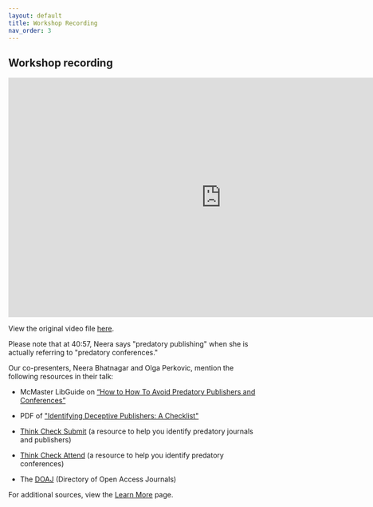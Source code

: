 ```yaml
---
layout: default
title: Workshop Recording
nav_order: 3
---
```


## Workshop recording

<iframe height="480" width="853" allowfullscreen frameborder=0 src="https://echo360.ca/media/414bfe00-215e-4887-a12d-a7d37babf2d3/public"></iframe> 

View the original video file [here](https://echo360.ca/media/414bfe00-215e-4887-a12d-a7d37babf2d3/public).

Please note that at 40:57, Neera says "predatory publishing" when she is actually referring to "predatory conferences."

Our co-presenters, Neera Bhatnagar and Olga Perkovic, mention the following resources in their talk:

- McMaster LibGuide on [“How to How To Avoid Predatory Publishers and Conferences”](https://libguides.mcmaster.ca/predatorypublishing)

- PDF of ["Identifying Deceptive Publishers: A Checklist"](https://libguides.mcmaster.ca/ld.php?content_id=36114576)

- [Think Check Submit](https://thinkchecksubmit.org/) (a resource to help you identify predatory journals and publishers)

- [Think Check Attend](https://thinkcheckattend.org/) (a resource to help you identify predatory conferences)

- The [DOAJ](https://doaj.org/) (Directory of Open Access Journals)



For additional sources, view the [Learn More](learn-more) page. 

